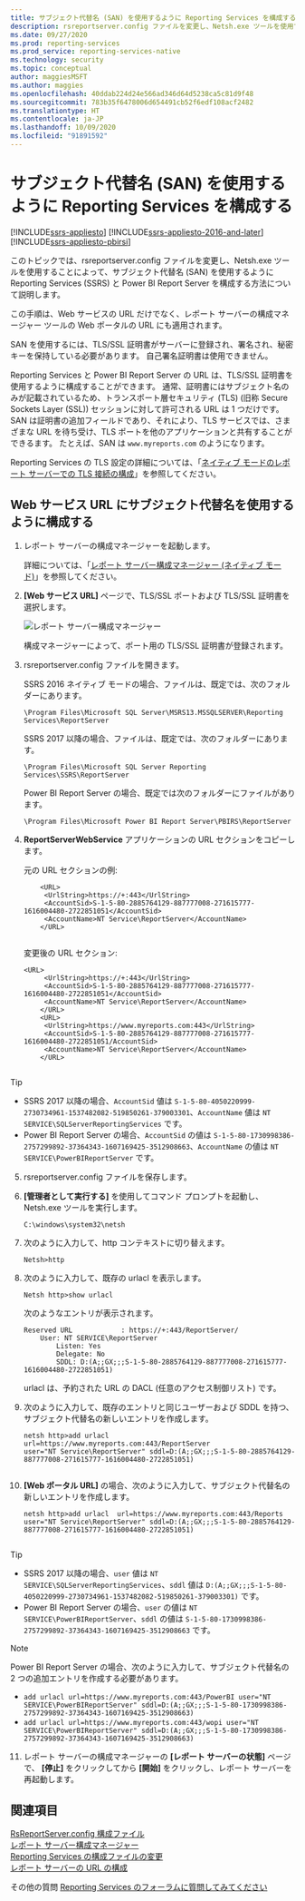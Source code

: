```yaml
---
title: サブジェクト代替名 (SAN) を使用するように Reporting Services を構成する | Microsoft Docs
description: rsreportserver.config ファイルを変更し、Netsh.exe ツールを使用することで、SAN を使用するように SQL Server Reporting Services と Power BI Report Server を構成する方法について説明します。
ms.date: 09/27/2020
ms.prod: reporting-services
ms.prod_service: reporting-services-native
ms.technology: security
ms.topic: conceptual
author: maggiesMSFT
ms.author: maggies
ms.openlocfilehash: 40ddab224d24e566ad346d64d5238ca5c81d9f48
ms.sourcegitcommit: 783b35f6478006d654491cb52f6edf108acf2482
ms.translationtype: HT
ms.contentlocale: ja-JP
ms.lasthandoff: 10/09/2020
ms.locfileid: "91891592"
---
```

# <a name="configure-reporting-services-to-use-a-subject-alternative-name-san"></a>サブジェクト代替名 (SAN) を使用するように Reporting Services を構成する

[!INCLUDE[ssrs-appliesto](../../includes/ssrs-appliesto.md)] [!INCLUDE[ssrs-appliesto-2016-and-later](../../includes/ssrs-appliesto-2016-and-later.md)] [!INCLUDE[ssrs-appliesto-pbirsi](../../includes/ssrs-appliesto-pbirs.md)]

このトピックでは、rsreportserver.config ファイルを変更し、Netsh.exe ツールを使用することによって、サブジェクト代替名 (SAN) を使用するように Reporting Services (SSRS) と Power BI Report Server を構成する方法について説明します。

この手順は、Web サービスの URL だけでなく、レポート サーバーの構成マネージャー ツールの Web ポータルの URL にも適用されます。

SAN を使用するには、TLS/SSL 証明書がサーバーに登録され、署名され、秘密キーを保持している必要があります。 自己署名証明書は使用できません。

Reporting Services と Power BI Report Server の URL は、TLS/SSL 証明書を使用するように構成することができます。 通常、証明書にはサブジェクト名のみが記載されているため、トランスポート層セキュリティ (TLS) (旧称 Secure Sockets Layer (SSL)) セッションに対して許可される URL は 1 つだけです。 SAN は証明書の追加フィールドであり、それにより、TLS サービスでは、さまざまな URL を待ち受け、TLS ポートを他のアプリケーションと共有することができるます。 たとえば、SAN は `www.myreports.com` のようになります。

Reporting Services の TLS 設定の詳細については、「[ネイティブ モードのレポート サーバーでの TLS 接続の構成](../../reporting-services/security/configure-ssl-connections-on-a-native-mode-report-server.md)」を参照してください。  
  
## <a name="configure-to-use-a-subject-alternative-name-for-web-service-url"></a>Web サービス URL にサブジェクト代替名を使用するように構成する
  
1.  レポート サーバーの構成マネージャーを起動します。  
  
     詳細については、「[レポート サーバー構成マネージャー (ネイティブ モード)](../../reporting-services/install-windows/reporting-services-configuration-manager-native-mode.md)」を参照してください。  
  
2.  **[Web サービス URL]** ページで、TLS/SSL ポートおよび TLS/SSL 証明書を選択します。  
  
     ![レポート サーバー構成マネージャー](../../reporting-services/report-server-sharepoint/media/reportingservices-configurationmanager.png "レポート サーバー構成マネージャー")  
  
     構成マネージャーによって、ポート用の TLS/SSL 証明書が登録されます。  
  
3.  rsreportserver.config ファイルを開きます。  
  
     SSRS 2016 ネイティブ モードの場合、ファイルは、既定では、次のフォルダーにあります。  
  
    ```  
    \Program Files\Microsoft SQL Server\MSRS13.MSSQLSERVER\Reporting Services\ReportServer  
    ```  
  
     SSRS 2017 以降の場合、ファイルは、既定では、次のフォルダーにあります。  
  
    ```  
    \Program Files\Microsoft SQL Server Reporting Services\SSRS\ReportServer  
    ```  
    
     Power BI Report Server の場合、既定では次のフォルダーにファイルがあります。  
  
    ```  
    \Program Files\Microsoft Power BI Report Server\PBIRS\ReportServer  
    ```  
  
4.  **ReportServerWebService** アプリケーションの URL セクションをコピーします。
  
     元の URL セクションの例:  
  
    ```  
        <URL>  
         <UrlString>https://+:443</UrlString>  
         <AccountSid>S-1-5-80-2885764129-887777008-271615777-1616004480-2722851051</AccountSid>  
         <AccountName>NT Service\ReportServer</AccountName>  
        </URL>  
  
    ```  
  
     変更後の URL セクション:
  
    ```  
    <URL>  
         <UrlString>https://+:443</UrlString>  
         <AccountSid>S-1-5-80-2885764129-887777008-271615777-1616004480-2722851051</AccountSid>  
         <AccountName>NT Service\ReportServer</AccountName>  
        </URL>  
        <URL>  
         <UrlString>https://www.myreports.com:443</UrlString>  
         <AccountSid>S-1-5-80-2885764129-887777008-271615777-1616004480-2722851051/AccountSid>  
         <AccountName>NT Service\ReportServer</AccountName>  
        </URL>  
  
    ```  
  
  > [!TIP]  
>  * SSRS 2017 以降の場合、`AccountSid` 値は `S-1-5-80-4050220999-2730734961-1537482082-519850261-379003301`、`AccountName` 値は `NT SERVICE\SQLServerReportingServices` です。
>  * Power BI Report Server の場合、`AccountSid` の値は `S-1-5-80-1730998386-2757299892-37364343-1607169425-3512908663`、`AccountName` の値は `NT SERVICE\PowerBIReportServer` です。
  
5.  rsreportserver.config ファイルを保存します。  
  
6.  **[管理者として実行する]** を使用してコマンド プロンプトを起動し、Netsh.exe ツールを実行します。  
  
    ```  
    C:\windows\system32\netsh  
    ```  
  
7.  次のように入力して、http コンテキストに切り替えます。  
  
    ```  
    Netsh>http  
    ```  
  
8.  次のように入力して、既存の urlacl を表示します。
  
    ```  
    Netsh http>show urlacl  
    ```  
  
     次のようなエントリが表示されます。  
  
    ```  
    Reserved URL            : https://+:443/ReportServer/  
        User: NT SERVICE\ReportServer  
            Listen: Yes  
            Delegate: No  
            SDDL: D:(A;;GX;;;S-1-5-80-2885764129-887777008-271615777-1616004480-2722851051)  
    ```  
  
     urlacl は、予約された URL の DACL (任意のアクセス制御リスト) です。  
  
9. 次のように入力して、既存のエントリと同じユーザーおよび SDDL を持つ、サブジェクト代替名の新しいエントリを作成します。  
  
    ```  
    netsh http>add urlacl  url=https://www.myreports.com:443/ReportServer    
    user="NT Service\ReportServer" sddl=D:(A;;GX;;;S-1-5-80-2885764129-887777008-271615777-1616004480-2722851051)  
  
    ```  
  
10. **[Web ポータル URL]** の場合、次のように入力して、サブジェクト代替名の新しいエントリを作成します。

    ```  
    netsh http>add urlacl  url=https://www.myreports.com:443/Reports  
    user="NT Service\ReportServer" sddl=D:(A;;GX;;;S-1-5-80-2885764129-887777008-271615777-1616004480-2722851051)  
  
    ```  
> [!TIP]  
>  * SSRS 2017 以降の場合、`user` 値は `NT SERVICE\SQLServerReportingServices`、`sddl` 値は `D:(A;;GX;;;S-1-5-80-4050220999-2730734961-1537482082-519850261-379003301)` です。
>  * Power BI Report Server の場合、`user` の値は `NT SERVICE\PowerBIReportServer`、`sddl` の値は `S-1-5-80-1730998386-2757299892-37364343-1607169425-3512908663` です。

> [!NOTE]  
> Power BI Report Server の場合、次のように入力して、サブジェクト代替名の 2 つの追加エントリを作成する必要があります。
>  * `add urlacl url=https://www.myreports.com:443/PowerBI user="NT SERVICE\PowerBIReportServer" sddl=D:(A;;GX;;;S-1-5-80-1730998386-2757299892-37364343-1607169425-3512908663)`
>  * `add urlacl url=https://www.myreports.com:443/wopi user="NT SERVICE\PowerBIReportServer" sddl=D:(A;;GX;;;S-1-5-80-1730998386-2757299892-37364343-1607169425-3512908663)`

11. レポート サーバーの構成マネージャーの **[レポート サーバーの状態]** ページで、 **[停止]** をクリックしてから **[開始]** をクリックし、レポート サーバーを再起動します。  
  
## <a name="see-also"></a>関連項目

 [RsReportServer.config 構成ファイル](../../reporting-services/report-server/rsreportserver-config-configuration-file.md)   
 [レポート サーバー構成マネージャー](../../reporting-services/install-windows/reporting-services-configuration-manager-native-mode.md)   
 [Reporting Services の構成ファイルの変更](../../reporting-services/report-server/modify-a-reporting-services-configuration-file-rsreportserver-config.md)   
 [レポート サーバーの URL の構成](../../reporting-services/install-windows/configure-report-server-urls-ssrs-configuration-manager.md)

その他の質問 [Reporting Services のフォーラムに質問してみてください](https://go.microsoft.com/fwlink/?LinkId=620231)
